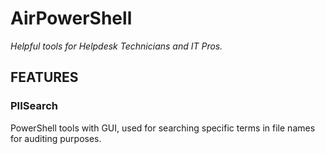 # AirPowerShell

_Helpful tools for Helpdesk Technicians and IT Pros._

## FEATURES  

### PIISearch

PowerShell tools with GUI, used for searching specific terms in file names for auditing purposes.
